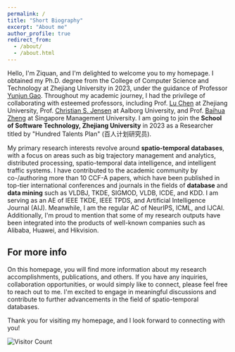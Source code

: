 ```yaml
---
permalink: /
title: "Short Biography"
excerpt: "About me"
author_profile: true
redirect_from: 
  - /about/
  - /about.html
---
```


Hello, I'm Ziquan, and I'm delighted to welcome you to my homepage. I obtained my Ph.D. degree from the College of Computer Science and Technology at Zhejiang University in 2023, under the guidance of Professor [Yunjun Gao](https://person.zju.edu.cn/gaoyj_cn). Throughout my academic journey, I had the privilege of collaborating with esteemed professors, including Prof. [Lu Chen](https://person.zju.edu.cn/en/luchen) at Zhejiang University, Prof. [Christian S. Jensen](https://csj.cs.aau.dk/?page_id=37) at Aalborg University, and Prof. [Baihua Zheng](http://www.mysmu.edu/faculty/bhzheng/) at Singapore Management University. I am going to join the **School of Software Technology, Zhejiang University** in 2023 as a Researcher titled by "Hundred Talents Plan" (百人计划研究员).

My primary research interests revolve around **spatio-temporal databases**, with a focus on areas such as big trajectory management and analytics, distributed processing, spatio-temporal data intelligence, and intelligent traffic systems. I have contributed to the academic community by co-/authoring more than 10 CCF-A papers, which have been published in top-tier international conferences and journals in the fields of **database** and **data mining** such as VLDBJ, TKDE, SIGMOD, VLDB, ICDE, and KDD. I am serving as an AE of IEEE TKDE, IEEE TPDS, and Artificial Intelligence Journal (AIJ). Meanwhile, I am the regular AC of NeurIPS, ICML, and IJCAI. Additionally, I'm proud to mention that some of my research outputs have been integrated into the products of well-known companies such as Alibaba, Huawei, and Hikvision.

<!-- During the past three years, I have been honored with several awards, including the Outstanding Ph.D. Graduates from Zhejiang Province in 2023, the National Scholarship in 2021 and 2022, the Most Academic Value Award at the Zhejiang University Doctoral Innovation Forum in 2022, and the World Champion of KDD Cup 2022 (more than 2,000 participating teams). Additionally, I'm proud to mention that some of my research outputs have been integrated into the products of well-known companies such as Alibaba, Huawei, and Hikvision. -->


For more info
------
On this homepage, you will find more information about my research accomplishments, publications, and others. If you have any inquiries, collaboration opportunities, or would simply like to connect, please feel free to reach out to me. I'm excited to engage in meaningful discussions and contribute to further advancements in the field of spatio-temporal databases.

Thank you for visiting my homepage, and I look forward to connecting with you!

![Visitor Count](https://profile-counter.glitch.me/Fangziquan/count.svg)
